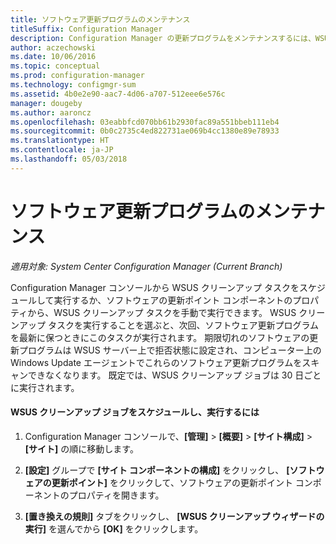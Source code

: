 ```yaml
---
title: ソフトウェア更新プログラムのメンテナンス
titleSuffix: Configuration Manager
description: Configuration Manager の更新プログラムをメンテナンスするには、WSUS クリーンアップ タスクをスケジュールするか、手動で実行します。
author: aczechowski
ms.date: 10/06/2016
ms.topic: conceptual
ms.prod: configuration-manager
ms.technology: configmgr-sum
ms.assetid: 4b0e2e90-aac7-4d06-a707-512eee6e576c
manager: dougeby
ms.author: aaroncz
ms.openlocfilehash: 03eabbfcd070bb61b2930fac89a551bbeb111eb4
ms.sourcegitcommit: 0b0c2735c4ed822731ae069b4cc1380e89e78933
ms.translationtype: HT
ms.contentlocale: ja-JP
ms.lasthandoff: 05/03/2018
---
```

# <a name="software-updates-maintenance"></a>ソフトウェア更新プログラムのメンテナンス

*適用対象: System Center Configuration Manager (Current Branch)*

Configuration Manager コンソールから WSUS クリーンアップ タスクをスケジュールして実行するか、ソフトウェアの更新ポイント コンポーネントのプロパティから、WSUS クリーンアップ タスクを手動で実行できます。 WSUS クリーンアップ タスクを実行することを選ぶと、次回、ソフトウェア更新プログラムを最新に保つときにこのタスクが実行されます。 期限切れのソフトウェアの更新プログラムは WSUS サーバー上で拒否状態に設定され、コンピューター上の Windows Update エージェントでこれらのソフトウェア更新プログラムをスキャンできなくなります。 既定では、WSUS クリーンアップ ジョブは 30 日ごとに実行されます。  

#### <a name="to-schedule-and-run-the-wsus-cleanup-job"></a>WSUS クリーンアップ ジョブをスケジュールし、実行するには  

1.  Configuration Manager コンソールで、**[管理]** > **[概要]** > **[サイト構成]** > **[サイト]** の順に移動します。  

2.  **[設定]** グループで **[サイト コンポーネントの構成]** をクリックし、 **[ソフトウェアの更新ポイント]** をクリックして、ソフトウェアの更新ポイント コンポーネントのプロパティを開きます。  

3.  **[置き換えの規則]** タブをクリックし、 **[WSUS クリーンアップ ウィザードの実行]** を選んでから **[OK]** をクリックします。
